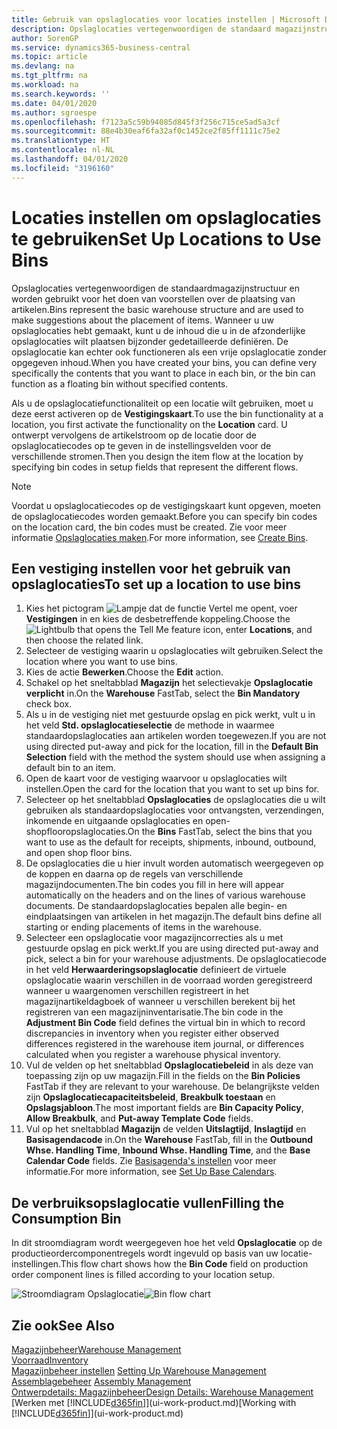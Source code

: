 ```yaml
---
title: Gebruik van opslaglocaties voor locaties instellen | Microsoft Docs
description: Opslaglocaties vertegenwoordigen de standaard magazijnstructuur en worden gebruikt voor het doen van voorstellen over de plaatsing van artikelen. Wanneer u uw opslaglocaties hebt gemaakt, kunt u de inhoud die u in de afzonderlijke opslaglocaties wilt plaatsen bijzonder gedetailleerde definiëren. De opslaglocatie kan echter ook functioneren als een vrije opslaglocatie zonder opgegeven inhoud.
author: SorenGP
ms.service: dynamics365-business-central
ms.topic: article
ms.devlang: na
ms.tgt_pltfrm: na
ms.workload: na
ms.search.keywords: ''
ms.date: 04/01/2020
ms.author: sgroespe
ms.openlocfilehash: f7123a5c59b94085d845f3f256c715ce5ad5a3cf
ms.sourcegitcommit: 88e4b30eaf6fa32af0c1452ce2f85ff1111c75e2
ms.translationtype: HT
ms.contentlocale: nl-NL
ms.lasthandoff: 04/01/2020
ms.locfileid: "3196160"
---
```

# <a name="set-up-locations-to-use-bins"></a><span data-ttu-id="6be30-104">Locaties instellen om opslaglocaties te gebruiken</span><span class="sxs-lookup"><span data-stu-id="6be30-104">Set Up Locations to Use Bins</span></span>
<span data-ttu-id="6be30-105">Opslaglocaties vertegenwoordigen de standaardmagazijnstructuur en worden gebruikt voor het doen van voorstellen over de plaatsing van artikelen.</span><span class="sxs-lookup"><span data-stu-id="6be30-105">Bins represent the basic warehouse structure and are used to make suggestions about the placement of items.</span></span> <span data-ttu-id="6be30-106">Wanneer u uw opslaglocaties hebt gemaakt, kunt u de inhoud die u in de afzonderlijke opslaglocaties wilt plaatsen bijzonder gedetailleerde definiëren. De opslaglocatie kan echter ook functioneren als een vrije opslaglocatie zonder opgegeven inhoud.</span><span class="sxs-lookup"><span data-stu-id="6be30-106">When you have created your bins, you can define very specifically the contents that you want to place in each bin, or the bin can function as a floating bin without specified contents.</span></span>  

<span data-ttu-id="6be30-107">Als u de opslaglocatiefunctionaliteit op een locatie wilt gebruiken, moet u deze eerst activeren op de **Vestigingskaart**.</span><span class="sxs-lookup"><span data-stu-id="6be30-107">To use the bin functionality at a location, you first activate the functionality on the **Location** card.</span></span> <span data-ttu-id="6be30-108">U ontwerpt vervolgens de artikelstroom op de locatie door de opslaglocatiecodes op te geven in de instellingsvelden voor de verschillende stromen.</span><span class="sxs-lookup"><span data-stu-id="6be30-108">Then you design the item flow at the location by specifying bin codes in setup fields that represent the different flows.</span></span>  

> [!NOTE]  
>  <span data-ttu-id="6be30-109">Voordat u opslaglocatiecodes op de vestigingskaart kunt opgeven, moeten de opslaglocatiecodes worden gemaakt.</span><span class="sxs-lookup"><span data-stu-id="6be30-109">Before you can specify bin codes on the location card, the bin codes must be created.</span></span> <span data-ttu-id="6be30-110">Zie voor meer informatie [Opslaglocaties maken](warehouse-how-to-create-individual-bins.md).</span><span class="sxs-lookup"><span data-stu-id="6be30-110">For more information, see [Create Bins](warehouse-how-to-create-individual-bins.md).</span></span>  

## <a name="to-set-up-a-location-to-use-bins"></a><span data-ttu-id="6be30-111">Een vestiging instellen voor het gebruik van opslaglocaties</span><span class="sxs-lookup"><span data-stu-id="6be30-111">To set up a location to use bins</span></span>  
1.  <span data-ttu-id="6be30-112">Kies het pictogram ![Lampje dat de functie Vertel me opent](media/ui-search/search_small.png "Vertel me wat u wilt doen"), voer **Vestigingen** in en kies de desbetreffende koppeling.</span><span class="sxs-lookup"><span data-stu-id="6be30-112">Choose the ![Lightbulb that opens the Tell Me feature](media/ui-search/search_small.png "Tell me what you want to do") icon, enter **Locations**, and then choose the related link.</span></span>  
2.  <span data-ttu-id="6be30-113">Selecteer de vestiging waarin u opslaglocaties wilt gebruiken.</span><span class="sxs-lookup"><span data-stu-id="6be30-113">Select the location where you want to use bins.</span></span>  
3.  <span data-ttu-id="6be30-114">Kies de actie **Bewerken**.</span><span class="sxs-lookup"><span data-stu-id="6be30-114">Choose the **Edit** action.</span></span>  
4.  <span data-ttu-id="6be30-115">Schakel op het sneltabblad **Magazijn** het selectievakje **Opslaglocatie verplicht** in.</span><span class="sxs-lookup"><span data-stu-id="6be30-115">On the **Warehouse** FastTab, select the **Bin Mandatory** check box.</span></span>  
5.  <span data-ttu-id="6be30-116">Als u in de vestiging niet met gestuurde opslag en pick werkt, vult u in het veld **Std. opslaglocatieselectie** de methode in waarmee standaardopslaglocaties aan artikelen worden toegewezen.</span><span class="sxs-lookup"><span data-stu-id="6be30-116">If you are not using directed put-away and pick for the location, fill in the **Default Bin Selection** field with the method the system should use when assigning a default bin to an item.</span></span>  
6.  <span data-ttu-id="6be30-117">Open de kaart voor de vestiging waarvoor u opslaglocaties wilt instellen.</span><span class="sxs-lookup"><span data-stu-id="6be30-117">Open the card for the location that you want to set up bins for.</span></span>
7.  <span data-ttu-id="6be30-118">Selecteer op het sneltabblad **Opslaglocaties** de opslaglocaties die u wilt gebruiken als standaardopslaglocaties voor ontvangsten, verzendingen, inkomende en uitgaande opslaglocaties en open-shopflooropslaglocaties.</span><span class="sxs-lookup"><span data-stu-id="6be30-118">On the **Bins** FastTab, select the bins that you want to use as the default for receipts, shipments, inbound, outbound, and open shop floor bins.</span></span>  
8.  <span data-ttu-id="6be30-119">De opslaglocaties die u hier invult worden automatisch weergegeven op de koppen en daarna op de regels van verschillende magazijndocumenten.</span><span class="sxs-lookup"><span data-stu-id="6be30-119">The bin codes you fill in here will appear automatically on the headers and on the lines of various warehouse documents.</span></span> <span data-ttu-id="6be30-120">De standaardopslaglocaties bepalen alle begin- en eindplaatsingen van artikelen in het magazijn.</span><span class="sxs-lookup"><span data-stu-id="6be30-120">The default bins define all starting or ending placements of items in the warehouse.</span></span>  
9.  <span data-ttu-id="6be30-121">Selecteer een opslaglocatie voor magazijncorrecties als u met gestuurde opslag en pick werkt.</span><span class="sxs-lookup"><span data-stu-id="6be30-121">If you are using directed put-away and pick, select a bin for your warehouse adjustments.</span></span> <span data-ttu-id="6be30-122">De opslaglocatiecode in het veld **Herwaarderingsopslaglocatie** definieert de virtuele opslaglocatie waarin verschillen in de voorraad worden geregistreerd wanneer u waargenomen verschillen registreert in het magazijnartikeldagboek of wanneer u verschillen berekent bij het registreren van een magazijninventarisatie.</span><span class="sxs-lookup"><span data-stu-id="6be30-122">The bin code in the **Adjustment Bin Code** field defines the virtual bin in which to record discrepancies in inventory when you register either observed differences registered in the warehouse item journal, or differences calculated when you register a warehouse physical inventory.</span></span>  
10. <span data-ttu-id="6be30-123">Vul de velden op het sneltabblad **Opslaglocatiebeleid** in als deze van toepassing zijn op uw magazijn.</span><span class="sxs-lookup"><span data-stu-id="6be30-123">Fill in the fields on the **Bin Policies** FastTab if they are relevant to your warehouse.</span></span> <span data-ttu-id="6be30-124">De belangrijkste velden zijn **Opslaglocatiecapaciteitsbeleid**, **Breakbulk toestaan** en **Opslagsjabloon**.</span><span class="sxs-lookup"><span data-stu-id="6be30-124">The most important fields are **Bin Capacity Policy**, **Allow Breakbulk**, and **Put-away Template Code** fields.</span></span>  
11. <span data-ttu-id="6be30-125">Vul op het sneltabblad **Magazijn** de velden **Uitslagtijd**, **Inslagtijd** en **Basisagendacode** in.</span><span class="sxs-lookup"><span data-stu-id="6be30-125">On the **Warehouse** FastTab, fill in the **Outbound Whse. Handling Time**, **Inbound Whse. Handling Time**, and the **Base Calendar Code** fields.</span></span> <span data-ttu-id="6be30-126">Zie [Basisagenda's instellen](across-how-to-assign-base-calendars.md) voor meer informatie.</span><span class="sxs-lookup"><span data-stu-id="6be30-126">For more information, see [Set Up Base Calendars](across-how-to-assign-base-calendars.md).</span></span>

## <a name="filling-the-consumption-bin"></a><span data-ttu-id="6be30-127">De verbruiksopslaglocatie vullen</span><span class="sxs-lookup"><span data-stu-id="6be30-127">Filling the Consumption Bin</span></span>
<span data-ttu-id="6be30-128">In dit stroomdiagram wordt weergegeven hoe het veld **Opslaglocatie** op de productieordercomponentregels wordt ingevuld op basis van uw locatie-instellingen.</span><span class="sxs-lookup"><span data-stu-id="6be30-128">This flow chart shows how the **Bin Code** field on production order component lines is filled according to your location setup.</span></span>

<span data-ttu-id="6be30-129">![Stroomdiagram Opslaglocatie](media/binflow.png "BinFlow")</span><span class="sxs-lookup"><span data-stu-id="6be30-129">![Bin flow chart](media/binflow.png "BinFlow")</span></span>  

## <a name="see-also"></a><span data-ttu-id="6be30-130">Zie ook</span><span class="sxs-lookup"><span data-stu-id="6be30-130">See Also</span></span>
[<span data-ttu-id="6be30-131">Magazijnbeheer</span><span class="sxs-lookup"><span data-stu-id="6be30-131">Warehouse Management</span></span>](warehouse-manage-warehouse.md)  
[<span data-ttu-id="6be30-132">Voorraad</span><span class="sxs-lookup"><span data-stu-id="6be30-132">Inventory</span></span>](inventory-manage-inventory.md)  
<span data-ttu-id="6be30-133">[Magazijnbeheer instellen](warehouse-setup-warehouse.md)   </span><span class="sxs-lookup"><span data-stu-id="6be30-133">[Setting Up Warehouse Management](warehouse-setup-warehouse.md)   </span></span>  
<span data-ttu-id="6be30-134">[Assemblagebeheer](assembly-assemble-items.md)  </span><span class="sxs-lookup"><span data-stu-id="6be30-134">[Assembly Management](assembly-assemble-items.md)  </span></span>  
[<span data-ttu-id="6be30-135">Ontwerpdetails: Magazijnbeheer</span><span class="sxs-lookup"><span data-stu-id="6be30-135">Design Details: Warehouse Management</span></span>](design-details-warehouse-management.md)  
<span data-ttu-id="6be30-136">[Werken met [!INCLUDE[d365fin](includes/d365fin_md.md)]](ui-work-product.md)</span><span class="sxs-lookup"><span data-stu-id="6be30-136">[Working with [!INCLUDE[d365fin](includes/d365fin_md.md)]](ui-work-product.md)</span></span>
